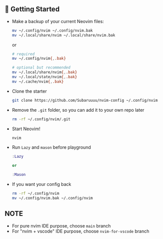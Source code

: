 ## 🚀 Getting Started

- Make a backup of your current Neovim files:

  ```sh
  mv ~/.config/nvim ~/.config/nvim.bak
  mv ~/.local/share/nvim ~/.local/share/nvim.bak
  ```

  or

  ```sh
  # required
  mv ~/.config/nvim{,.bak}

  # optional but recommended
  mv ~/.local/share/nvim{,.bak}
  mv ~/.local/state/nvim{,.bak}
  mv ~/.cache/nvim{,.bak}
  ```

- Clone the starter

  ```sh
  git clone https://github.com/Subaruuuu/nvim-config ~/.config/nvim
  ```

- Remove the `.git` folder, so you can add it to your own repo later

  ```sh
  rm -rf ~/.config/nvim/.git
  ```

- Start Neovim!

  ```sh
  nvim
  ```

- Run `Lazy` and `mason` before playground
  ```lua
  :Lazy

  or

  :Mason
  ```

- If you want your config back
  ```sh
  rm -rf ~/.config/nvim
  mv ~/.config/nvim.bak ~/.config/nvim
  ```

## NOTE
- For pure nvim IDE purpose, choose `main` branch
- For "nvim + vscode" IDE purpose, choose `nvim-for-vscode` branch
